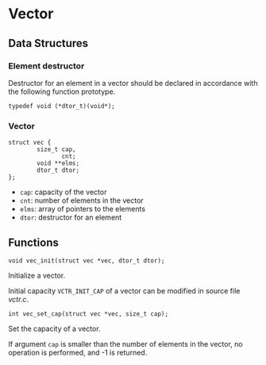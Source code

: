 # Vector

## Data Structures

### Element destructor

Destructor for an element in a vector should be declared in accordance with the following function prototype.

```
typedef void (*dtor_t)(void*);
```

### Vector

```
struct vec {
        size_t cap,
               cnt;
        void **elms;
        dtor_t dtor;
};
```

- `cap`: capacity of the vector
- `cnt`: number of elements in the vector
- `elms`: array of pointers to the elements
- `dtor`: destructor for an element

## Functions

```
void vec_init(struct vec *vec, dtor_t dtor);
```

Initialize a vector.

Initial capacity `VCTR_INIT_CAP` of a vector can be modified in source file *vctr.c*.

```
int vec_set_cap(struct vec *vec, size_t cap);
```

Set the capacity of a vector.

If argument `cap` is smaller than the number of elements in the vector, no operation is performed, and -1 is returned.
